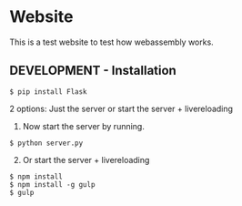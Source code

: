 # Website

This is a test website to test how webassembly works.

## DEVELOPMENT - Installation
~~~~shell
$ pip install Flask
~~~~

2 options: Just the server or start the server + livereloading


1. Now start the server by running.

~~~~shell
$ python server.py
~~~~


2. Or start the server + livereloading
~~~~shell
$ npm install
$ npm install -g gulp
$ gulp
~~~~
